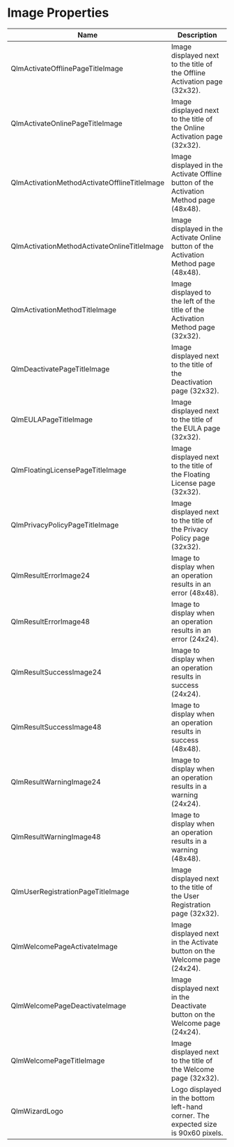 # Image Properties

| Name                                         | Description                                                                           |
| -------------------------------------------- | ------------------------------------------------------------------------------------- |
| QlmActivateOfflinePageTitleImage             | Image displayed next to the title of the Offline Activation page (32x32).             |
| QlmActivateOnlinePageTitleImage              | Image displayed next to the title of the Online Activation page (32x32).              |
| QlmActivationMethodActivateOfflineTitleImage | Image displayed in the Activate Offline button of the Activation Method page (48x48). |
| QlmActivationMethodActivateOnlineTitleImage  | Image displayed in the Activate Online button of the Activation Method page (48x48).  |
| QlmActivationMethodTitleImage                | Image displayed to the left of the title of the Activation Method page (32x32).       |
| QlmDeactivatePageTitleImage                  | Image displayed next to the title of the Deactivation page (32x32).                   |
| QlmEULAPageTitleImage                        | Image displayed next to the title of the EULA page (32x32).                           |
| QlmFloatingLicensePageTitleImage             | Image displayed next to the title of the Floating License page (32x32).               |
| QlmPrivacyPolicyPageTitleImage               | Image displayed next to the title of the Privacy Policy page (32x32).                 |
| QlmResultErrorImage24                        | Image to display when an operation results in an error (48x48).                       |
| QlmResultErrorImage48                        | Image to display when an operation results in an error (24x24).                       |
| QlmResultSuccessImage24                      | Image to display when an operation results in success (24x24).                        |
| QlmResultSuccessImage48                      | Image to display when an operation results in success (48x48).                        |
| QlmResultWarningImage24                      | Image to display when an operation results in a warning (24x24).                      |
| QlmResultWarningImage48                      | Image to display when an operation results in a warning (48x48).                      |
| QlmUserRegistrationPageTitleImage            | Image displayed next to the title of the User Registration page (32x32).              |
| QlmWelcomePageActivateImage                  | Image displayed next in the Activate button on the Welcome page (24x24).              |
| QlmWelcomePageDeactivateImage                | Image displayed next in the Deactivate button on the Welcome page (24x24).            |
| QlmWelcomePageTitleImage                     | Image displayed next to the title of the Welcome page (32x32).                        |
| QlmWizardLogo                                | Logo displayed in the bottom left-hand corner. The expected size is 90x60 pixels.     |

